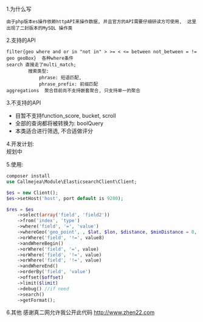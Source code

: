 1.为什么写

```text
由于php版本es操作依赖httpAPI来操作数据, 并且官方的API需要仔细研读方可使用,  这里出现了二封版本的MySQL 操作类
```

2.支持的API
```
filter{geo where and or in "not in" > >= < <= between not_between = != geo geoBox}  各种where条件
search 直接走了multi_match; 
        搜索类型: 
            phrase: 短语匹配, 
            phrase_prefix: 前缀匹配
aggregations  聚合目前尚不支持嵌套聚合, 只支持单一的聚合
```
    
3.不支持的API
   * 目暂不支持function_score, bucket, scroll
   * 全部的查询都将被转换为: boolQuery
   * 本类适合进行筛选, 不合适做评分

4.开发计划:
    <br/>
    规划中

5.使用:
```php
composer install 
use Callmejea\Module\ElasticsearchClient\Client;

$es = new Client();
$es->setHost('host', port default is 9200);

$res = $es
    ->select(array('field', 'field2'))
    ->from('index', 'type')
    ->where('field', '=', 'value')
    ->whereGeo('geo_point', , $lat, $lon, $distance, $minDistance = 0, $unit = 'm', $distanceType = 'sloppy_arc', $type = 'and')
    ->orWhere('field', '!=', value8)
    ->andWhereBegin()
    ->orWhere('field', '=', value)
    ->orWhere('field', '!=', value)
    ->orWhere('field', '!=', value)
    ->andWhereEnd()
    ->orderBy('field', 'value')
    ->offset($offset)
    ->limit($limit)
    ->debug() //if need
    ->search()
    ->getFormat();
```
6.其他
感谢真二网允许我公开此代码
http://www.zhen22.com